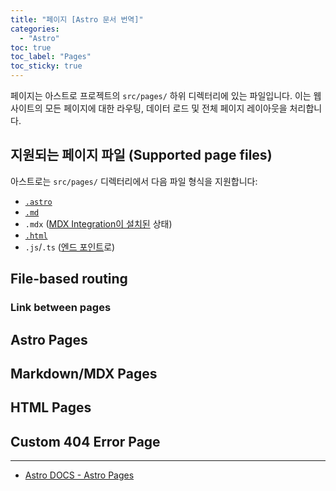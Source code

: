 ```yaml
---
title: "페이지 [Astro 문서 번역]"
categories:
  - "Astro"
toc: true
toc_label: "Pages"
toc_sticky: true
---
```


페이지는 아스트로 프로젝트의 `src/pages/` 하위 디렉터리에 있는 파일입니다. 이는 웹 사이트의 모든 페이지에 대한 라우팅, 데이터 로드 및 전체 페이지 레이아웃을 처리합니다.

## 지원되는 페이지 파일 (Supported page files)

아스트로는 `src/pages/` 디렉터리에서 다음 파일 형식을 지원합니다:

- [`.astro`](#astro-pages)
- [`.md`](#markdownmdx-pages)
- `.mdx` ([MDX Integration이 설치된](https://docs.astro.build/en/guides/integrations-guide/mdx/#installation) 상태)
- [`.html`](#html-pages)
- `.js`/`.ts` ([엔드 포인트](https://docs.astro.build/en/core-concepts/endpoints/)로)

## File-based routing

### Link between pages

## Astro Pages

## Markdown/MDX Pages

## HTML Pages

## Custom 404 Error Page

---

- [Astro DOCS - Astro Pages](https://docs.astro.build/en/core-concepts/astro-pages/)
